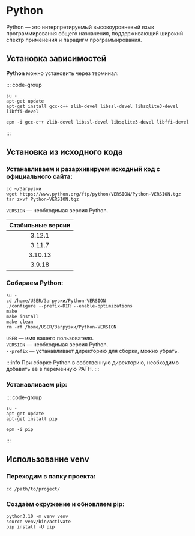 # Python

Python — это интерпретируемый высокоуровневый язык программирования общего назначения, поддерживающий широкий спектр применения и парадигм программирования.

## Установка зависимостей

**Python** можно установить через терминал:

::: code-group

```shell[apt-get]
su -
apt-get update
apt-get install gcc-c++ zlib-devel libssl-devel libsqlite3-devel libffi-devel
```
```shell[epm]
epm -i gcc-c++ zlib-devel libssl-devel libsqlite3-devel libffi-devel
```
:::

## Установка из исходного кода

### Устанавливаем и разархивируем исходный код с официального сайта:

```shell
cd ~/Загрузки
wget https://www.python.org/ftp/python/VERSION/Python-VERSION.tgz
tar zxvf Python-VERSION.tgz
```

`VERSION` — необходимая версия Python.

| Стабильные версии |
| :---------------: |
|      3.12.1       |
|      3.11.7       |
|      3.10.13      |
|      3.9.18       |

### Собираем Python:

```shell
su -
cd /home/USER/Загрузки/Python-VERSION
./configure --prefix=DIR --enable-optimizations
make
make install
make clean
rm -rf /home/USER/Загрузки/Python-VERSION
```

`USER` — имя вашего пользователя. \
`VERSION` — необходимая версия Python. \
`--prefix` — устанавливает директорию для сборки, можно убрать.



:::info
При сборке Python в собственную директорию, необходимо добавить её в переменную PATH.
:::

### Устанавливаем pip:

::: code-group

```shell[apt-get]
su -
apt-get update
apt-get install pip
```
```shell[epm]
epm -i pip
```
:::

## Использование venv

### Переходим в папку проекта:

```shell
cd /path/to/project/
```

### Создаём окружение и обновляем pip:

```shell
python3.10 -m venv venv
source venv/bin/activate
pip install -U pip
```